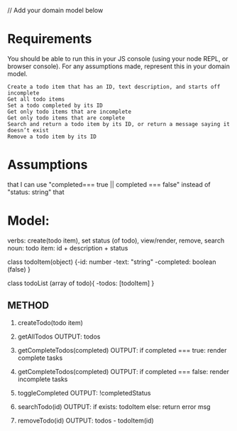 // Add your domain model below

# Requirements

You should be able to run this in your JS console (using your node REPL, or browser console). For any assumptions made, represent this in your domain model.

    Create a todo item that has an ID, text description, and starts off incomplete
    Get all todo items
    Set a todo completed by its ID
    Get only todo items that are incomplete
    Get only todo items that are complete
    Search and return a todo item by its ID, or return a message saying it doesn’t exist
    Remove a todo item by its ID

# Assumptions

that I can use "completed=== true || completed === false" instead of "status: string"
that

# Model:

verbs: create(todo item), set status (of todo), view/render, remove, search
noun: todo item: id + description + status

class todoItem(object)
{-id: number
-text: "string"
-completed: boolean
(false)
}

class todoList (array of todo){
-todos: [todoItem]
}

## METHOD

1. createTodo(todo item)

2. getAllTodos
   OUTPUT:
   todos

3. getCompleteTodos(completed)
        OUTPUT:
        if completed === true: render complete tasks
4. getCompleteTodos(completed)
        OUTPUT:
        if completed === false: render incomplete tasks

5. toggleCompleted
        OUTPUT:
        !completedStatus

6. searchTodo(id)
        OUTPUT:
        if exists: todoItem
        else: return error msg

7. removeTodo(id)
        OUTPUT: todos - todoItem(id)
